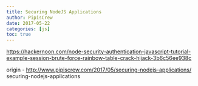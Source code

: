 ```yaml
---
title: Securing NodeJS Applications
author: PipisCrew
date: 2017-05-22
categories: [js]
toc: true
---
```


https://hackernoon.com/node-security-authentication-javascript-tutorial-example-session-brute-force-rainbow-table-crack-hijack-3b6c56ee938c

origin - http://www.pipiscrew.com/2017/05/securing-nodejs-applications/ securing-nodejs-applications